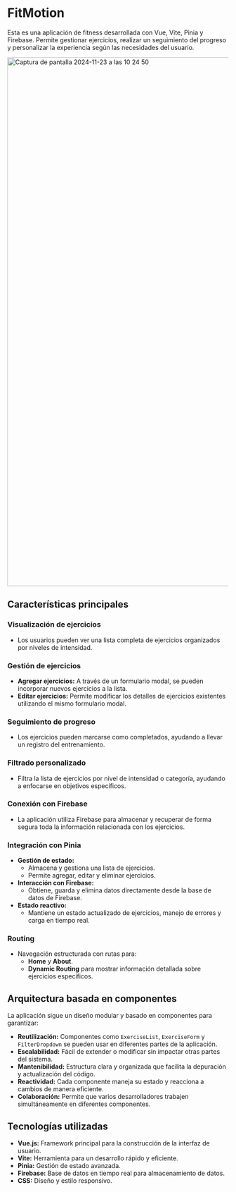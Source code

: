 # FitMotion

Esta es una aplicación de fitness desarrollada con Vue, Vite, Pinia y Firebase. Permite gestionar ejercicios, realizar un seguimiento del progreso y personalizar la experiencia según las necesidades del usuario.


<img width="1200" alt="Captura de pantalla 2024-11-23 a las 10 24 50" src="https://github.com/user-attachments/assets/f6bd68c1-19d2-4b97-a244-c81da09d7fae">



## Características principales

### Visualización de ejercicios
- Los usuarios pueden ver una lista completa de ejercicios organizados por niveles de intensidad.

### Gestión de ejercicios
- **Agregar ejercicios:** A través de un formulario modal, se pueden incorporar nuevos ejercicios a la lista.
- **Editar ejercicios:** Permite modificar los detalles de ejercicios existentes utilizando el mismo formulario modal.

### Seguimiento de progreso
- Los ejercicios pueden marcarse como completados, ayudando a llevar un registro del entrenamiento.

### Filtrado personalizado
- Filtra la lista de ejercicios por nivel de intensidad o categoría, ayudando a enfocarse en objetivos específicos.

### Conexión con Firebase
- La aplicación utiliza Firebase para almacenar y recuperar de forma segura toda la información relacionada con los ejercicios.

### Integración con Pinia
- **Gestión de estado:**
  - Almacena y gestiona una lista de ejercicios.
  - Permite agregar, editar y eliminar ejercicios.
- **Interacción con Firebase:**
  - Obtiene, guarda y elimina datos directamente desde la base de datos de Firebase.
- **Estado reactivo:**
  - Mantiene un estado actualizado de ejercicios, manejo de errores y carga en tiempo real.

### Routing
- Navegación estructurada con rutas para:
  - **Home** y **About**.
  - **Dynamic Routing** para mostrar información detallada sobre ejercicios específicos.

## Arquitectura basada en componentes

La aplicación sigue un diseño modular y basado en componentes para garantizar:
- **Reutilización:** Componentes como `ExerciseList`, `ExerciseForm` y `FilterDropdown` se pueden usar en diferentes partes de la aplicación.
- **Escalabilidad:** Fácil de extender o modificar sin impactar otras partes del sistema.
- **Mantenibilidad:** Estructura clara y organizada que facilita la depuración y actualización del código.
- **Reactividad:** Cada componente maneja su estado y reacciona a cambios de manera eficiente.
- **Colaboración:** Permite que varios desarrolladores trabajen simultáneamente en diferentes componentes.

## Tecnologías utilizadas

- **Vue.js:** Framework principal para la construcción de la interfaz de usuario.
- **Vite:** Herramienta para un desarrollo rápido y eficiente.
- **Pinia:** Gestión de estado avanzada.
- **Firebase:** Base de datos en tiempo real para almacenamiento de datos.
- **CSS:** Diseño y estilo responsivo.
